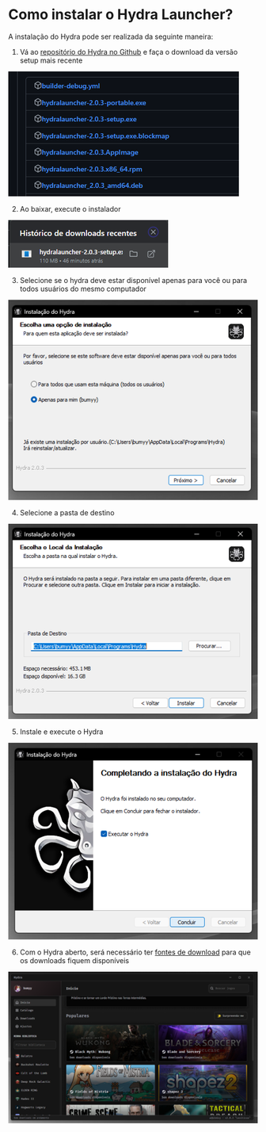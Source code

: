 # Como instalar o Hydra Launcher?

A instalação do Hydra pode ser realizada da seguinte maneira:

1. Vá ao [repositório do Hydra no Github](https://github.com/hydralauncher/hydra/releases/) e faça o download da versão setup mais recente

![github](assets/8-1.png)

2. Ao baixar, execute o instalador

![download](assets/8-2.png)

3. Selecione se o hydra deve estar disponível apenas para você ou para todos usuários do mesmo computador

![users](assets/8-3.png)

4. Selecione a pasta de destino

![destino](assets/8-4.png)

5. Instale e execute o Hydra

![exec](assets/8-5.png)

6. Com o Hydra aberto, será necessário ter [fontes de download](fontes.md) para que os downloads fiquem disponíveis

![hydra](assets/8-6.png)
